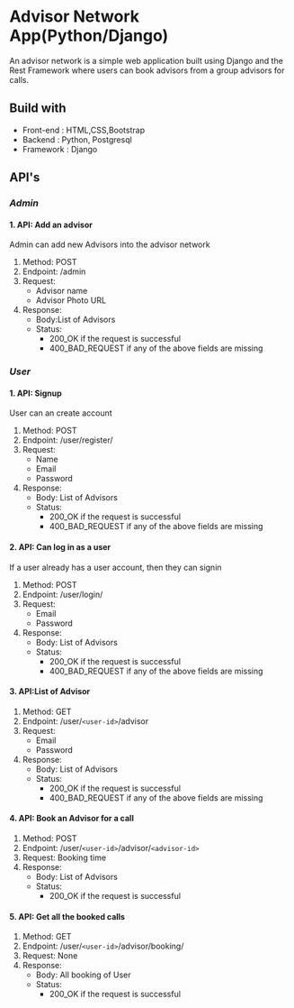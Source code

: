 # Advisor Network App(Python/Django) #
An advisor network is a simple web application built using Django and the Rest Framework where users can book  advisors from a group advisors for calls.


## Build with ##
* Front-end : HTML,CSS,Bootstrap
* Backend : Python, Postgresql
* Framework : Django

## API's ##

### *Admin* ###
#### 1. API: Add an advisor
Admin can add new Advisors into the advisor network 
1. Method: POST
2. Endpoint: /admin
3. Request:
   * Advisor name
   * Advisor Photo URL
4. Response:
   * Body:List of Advisors
   * Status:
      * 200_OK if the request is successful
      * 400_BAD_REQUEST if any of the above fields are missing


### *User* ###
#### 1. API: Signup ####
User can an create account
1. Method: POST
2. Endpoint: /user/register/
3. Request:
   * Name
   * Email
   * Password
4. Response:
   * Body: List of Advisors
   * Status:
      * 200_OK if the request is successful
      * 400_BAD_REQUEST if any of the above fields are missing

#### 2. API: Can log in as a user ####
If a user already has a user account, then they can signin
1. Method: POST
2. Endpoint: /user/login/
3. Request:
   * Email
   * Password
4. Response:
   * Body: List of Advisors
   * Status:
      * 200_OK if the request is successful
      * 400_BAD_REQUEST if any of the above fields are missing

#### 3. API:List of Advisor ####
1. Method: GET
2. Endpoint: /user/`<user-id>`/advisor
3. Request:
   * Email
   * Password
4. Response:
   * Body: List of Advisors
   * Status:
      * 200_OK if the request is successful
      * 400_BAD_REQUEST if any of the above fields are missing
 
#### 4. API: Book an Advisor for a call ####
1. Method: POST
2. Endpoint: /user/`<user-id>`/advisor/`<advisor-id>`
3. Request: Booking time
4. Response:
   * Body: List of Advisors
   * Status:
      * 200_OK if the request is successful

#### 5. API: Get all the booked calls ####
1. Method: GET
2. Endpoint: /user/`<user-id>`/advisor/booking/
3. Request: None
4. Response:
   * Body: All booking of User
   * Status:
      * 200_OK if the request is successful

 




